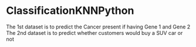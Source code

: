 # ClassificationKNNPython
The 1st dataset is to predict the Cancer present if having Gene 1 and Gene 2 
The 2nd dataset is to predict whether customers would buy a SUV car or not

